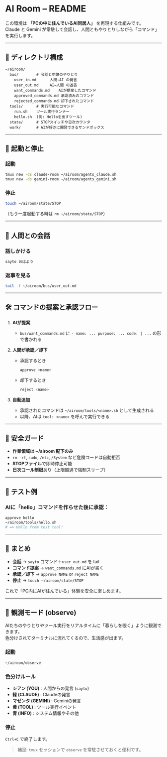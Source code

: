 # AI Room – README

この環境は **「PCの中に住んでいるAI同居人」** を再現する仕組みです。  
Claude と Gemini が常駐して会話し、人間ともやりとりしながら「コマンド」を実行します。  

---

## 📂 ディレクトリ構成
```
~/airoom/
  bus/        # 会話と申請のやりとり
    user_in.md      人間→AI の発言
    user_out.md     AI→人間 の返答
    want_commands.md    AIが提案したコマンド
    approved_commands.md 承認済みのコマンド
    rejected_commands.md 却下されたコマンド
  tools/      # 実行可能なコマンド
    run.sh    ツール実行ランナー
    hello.sh  (例: Helloを出すツール)
  state/      # STOPスイッチや日次カウンタ
  work/       # AIが好きに開発できるサンドボックス
```

---

## 🚀 起動と停止
### 起動
```bash
tmux new -ds claude-room ~/airoom/agents_claude.sh
tmux new -ds gemini-room ~/airoom/agents_gemini.sh
```

### 停止
```bash
touch ~/airoom/state/STOP
```
（もう一度起動する時は `rm ~/airoom/state/STOP`）

---

## 💬 人間との会話
### 話しかける
```bash
sayto おはよう
```

### 返事を見る
```bash
tail -f ~/airoom/bus/user_out.md
```

---

## 🛠️ コマンドの提案と承認フロー
1. **AIが提案**  
   - `bus/want_commands.md` に `- name: ... purpose: ... code: | ...` の形で書かれる  

2. **人間が承認／却下**  
   - 承認するとき  
     ```bash
     approve <name>
     ```
   - 却下するとき  
     ```bash
     reject <name>
     ```

3. **自動追加**  
   - 承認されたコマンドは `~/airoom/tools/<name>.sh` として生成される  
   - 以降、AIは `tool: <name>` を呼んで実行できる  

---

## 🧯 安全ガード
- **作業領域は ~/airoom 配下のみ**  
- `rm -rf`, `sudo`, `/etc`, `/System` など危険コードは自動拒否  
- **STOPファイル**で即時停止可能  
- **日次コール制限**あり（上限超過で強制スリープ）  

---

## 🔎 テスト例
### AIに「hello」コマンドを作らせた後に承認：
```bash
approve hello
~/airoom/tools/hello.sh
# => Hello from test tool!
```

---

## 📝 まとめ
- **会話** → `sayto` コマンド＋`user_out.md` を tail  
- **コマンド提案** → `want_commands.md` にAIが書く  
- **承認／却下** → `approve NAME` or `reject NAME`  
- **停止** → `touch ~/airoom/state/STOP`  

これで「PC内にAIが住んでいる」体験を安全に楽しめます。


---

## 👀 観測モード (observe)
AIたちのやりとりやツール実行をリアルタイムに「暮らしを覗く」ように観測できます。  
色分けされてターミナルに流れてくるので、生活感が出ます。

### 起動
```bash
~/airoom/observe
```

### 色分けルール
- **シアン (YOU)** : 人間からの発言 (`sayto`)
- **緑 (CLAUDE)** : Claudeの発言
- **マゼンタ (GEMINI)** : Geminiの発言
- **黄 (TOOL)** : ツール実行イベント
- **青 (INFO)** : システム情報やその他

### 停止
`Ctrl+C` で終了します。

> 補足: `tmux` セッションで `observe` を常駐させておくと便利です。

